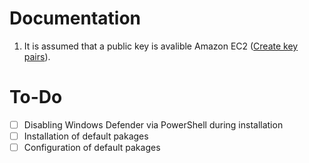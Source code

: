 # Documentation

1. It is assumed that a public key is avalible Amazon EC2 ([Create key pairs](https://docs.aws.amazon.com/AWSEC2/latest/UserGuide/create-key-pairs.html#create-key-pair-cloudformation)).

# To-Do

- [ ] Disabling Windows Defender via PowerShell during installation
- [ ] Installation of default pakages
- [ ] Configuration of default pakages
